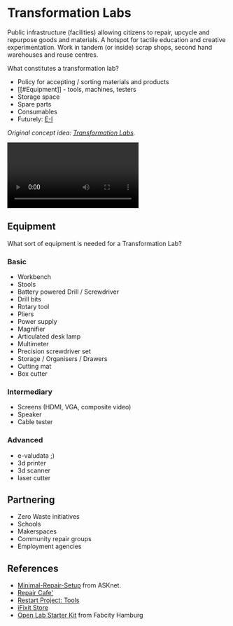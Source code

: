 # Transformation Labs

Public infrastructure (facilities) allowing citizens to repair, upcycle and repurpose goods and materials. A hotspot for tactile education and creative experimentation. Work in tandem (or inside) scrap shops, second hand warehouses and reuse centres.

What constitutes a transformation lab?

- Policy for accepting / sorting materials and products
- [[#Equipment]] - tools, machines, testers
- Storage space
- Spare parts
- Consumables
- Futurely: [E-I](../e-i/README.md)

*Original concept idea: [Transformation Labs](https://is.efeefe.me/concepts/transformation-lab).*

![Transformation Labs - short video description](prototype_transformation-labs.webm)

## Equipment

What sort of equipment is needed for a Transformation Lab?

### Basic

 - Workbench
 - Stools
 - Battery powered Drill / Screwdriver
 - Drill bits
 - Rotary tool
 - Pliers
 - Power supply
 - Magnifier
 - Articulated desk lamp
 - Multimeter
 - Precision screwdriver set
 - Storage / Organisers / Drawers
 - Cutting mat
 - Box cutter

### Intermediary

 - Screens (HDMI, VGA, composite video)
 - Speaker
 - Cable tester

### Advanced

 - e-valudata ;)
 - 3d printer
 - 3d scanner
 - laser cutter

## Partnering

- Zero Waste initiatives
- Schools
- Makerspaces
- Community repair groups
- Employment agencies

 ## References

 - [Minimal-Repair-Setup](https://github.com/ASKnet-Open-Training/Minimal-Repair-Setup) from ASKnet.
 - [Repair Cafe'](https://wikifab.org/wiki/Repair_Cafe%27)
 - [Restart Project: Tools](https://wiki.restarters.net/Tools)
 - [iFixit Store](https://pt.ifixit.com/Store/)
 - [Open Lab Starter Kit](https://fabcity.hamburg/en/open-lab-starter-kit/) from Fabcity Hamburg
